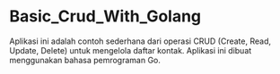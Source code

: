 # Basic_Crud_With_Golang
Aplikasi ini adalah contoh sederhana dari operasi CRUD (Create, Read, Update, Delete) untuk mengelola daftar kontak. Aplikasi ini dibuat menggunakan bahasa pemrograman Go.
